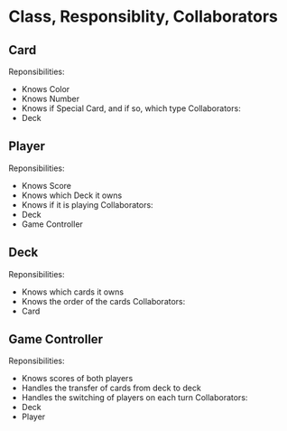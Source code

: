 # Class, Responsiblity, Collaborators

## Card
Reponsibilities: 
- Knows Color
- Knows Number
- Knows if Special Card, and if so, which type
Collaborators: 
- Deck

## Player
Reponsibilities: 
- Knows Score
- Knows which Deck it owns
- Knows if it is playing
Collaborators: 
- Deck
- Game Controller 

## Deck
Reponsibilities: 
- Knows which cards it owns
- Knows the order of the cards
Collaborators: 
- Card

## Game Controller
Reponsibilities: 
- Knows scores of both players
- Handles the transfer of cards from deck to deck
- Handles the switching of players on each turn
Collaborators: 
- Deck
- Player
